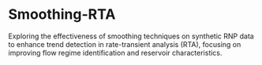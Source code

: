 # Smoothing-RTA
Exploring the effectiveness of smoothing techniques on synthetic RNP data to enhance trend detection in rate-transient analysis (RTA), focusing on improving flow regime identification and reservoir characteristics.
